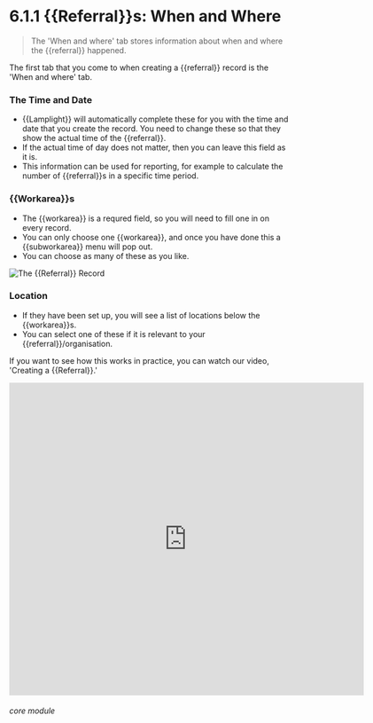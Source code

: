 # 6.1.1    {{Referral}}s: When and Where

> The 'When and where' tab stores information about when and where the {{referral}} happened.



The first tab that you come to when creating a {{referral}} record is the 'When and where' tab. 

### The Time and Date
- {{Lamplight}} will automatically complete these for you with the time and date that you create the record. You need to change these so that they show the actual time of the {{referral}}.
- If the actual time of day does not matter, then you can leave this field as it is. 
- This information can be used for reporting, for example to calculate the number of {{referral}}s in a specific time period.

### {{Workarea}}s
- The {{workarea}} is a requred field, so you will need to fill one in on every record. 
- You can only choose one {{workarea}}, and once you have done this a {{subworkarea}} menu will pop out. 
- You can choose as many of these as you like.

![The {{Referral}} Record](6.1.1a.png) 

### Location
- If they have been set up, you will see a list of locations below the {{workarea}}s.  
- You can select one of these if it is relevant to your {{referral}}/organisation.


If you want to see how this works in practice, you can watch our video, 'Creating a {{Referral}}.' 

<iframe width="640" height="564" src="https://player.vimeo.com/video/281971195" frameborder="0" allowFullScreen mozallowfullscreen webkitAllowFullScreen></iframe>


###### core module

